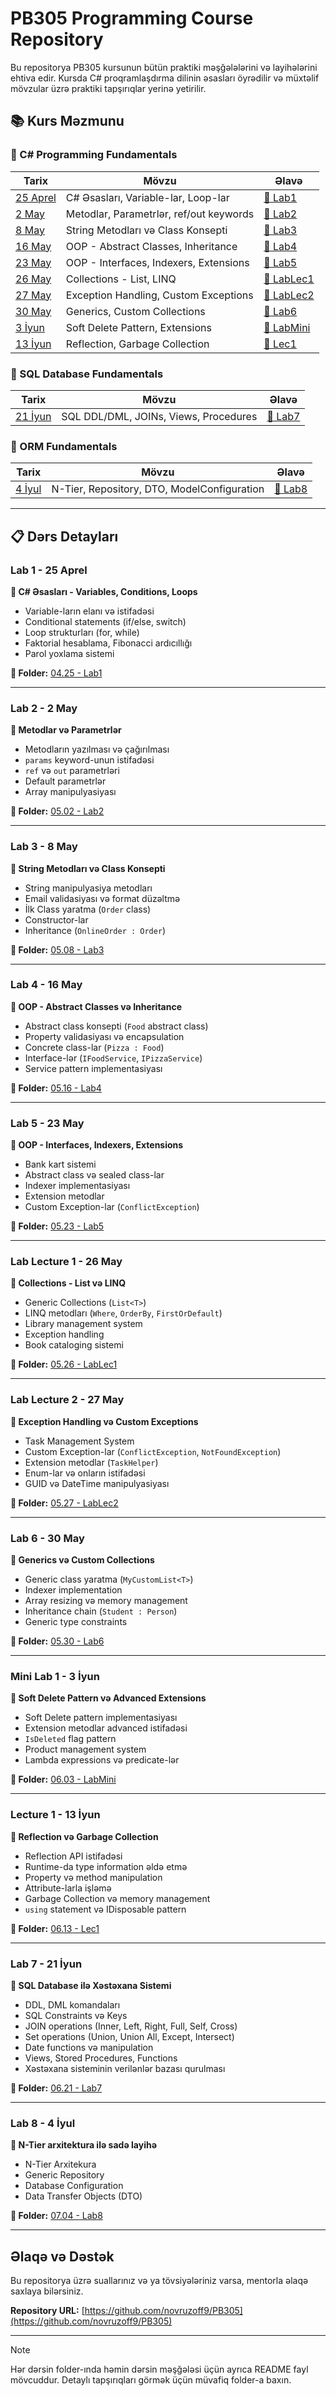 # PB305 Programming Course Repository

Bu repositorya PB305 kursunun bütün praktiki məşğələlərini və layihələrini ehtiva edir. Kursda C# proqramlaşdırma dilinin əsasları öyrədilir və müxtəlif mövzular üzrə praktiki tapşırıqlar yerinə yetirilir.

## 📚 Kurs Məzmunu

### 🔹 C# Programming Fundamentals

| Tarix | Mövzu | Əlavə |
|-------|--------|-------|
| [25 Aprel](#lab-1---25-aprel) | C# Əsasları, Variable-lar, Loop-lar | [📁 Lab1](./04.25%20-%20Lab1) |
| [2 May](#lab-2---2-may) | Metodlar, Parametrlər, ref/out keywords | [📁 Lab2](./05.02%20-%20Lab2) |
| [8 May](#lab-3---8-may) | String Metodları və Class Konsepti | [📁 Lab3](./05.08%20-%20Lab3) |
| [16 May](#lab-4---16-may) | OOP - Abstract Classes, Inheritance | [📁 Lab4](./05.16%20-%20Lab4) |
| [23 May](#lab-5---23-may) | OOP - Interfaces, Indexers, Extensions | [📁 Lab5](./05.23%20-%20Lab5) |
| [26 May](#lab-lecture-1---26-may) | Collections - List, LINQ | [📁 LabLec1](./05.26%20-%20LabLec1) |
| [27 May](#lab-lecture-2---27-may) | Exception Handling, Custom Exceptions | [📁 LabLec2](./05.27%20-%20LabLec2) |
| [30 May](#lab-6---30-may) | Generics, Custom Collections | [📁 Lab6](./05.30%20-%20Lab6) |
| [3 İyun](#mini-lab-1---3-iyun) | Soft Delete Pattern, Extensions | [📁 LabMini](./06.03%20-%20LabMini) |
| [13 İyun](#lecture-1---13-iyun) | Reflection, Garbage Collection | [📁 Lec1](./06.13%20-%20Lec1) |

### 🔹 SQL Database Fundamentals

| Tarix | Mövzu | Əlavə |
|-------|--------|-------|
| [21 İyun](#lab-7---21-iyun) | SQL DDL/DML, JOINs, Views, Procedures | [📁 Lab7](./06.21%20-%20Lab7) |

### 🔹 ORM Fundamentals

| Tarix | Mövzu | Əlavə |
|-------|--------|-------|
| [4 İyul](#lab-8---04-iyul) | N-Tier, Repository, DTO, ModelConfiguration | [📁 Lab8](./07.04%20-%20Lab8) |
---

## 📋 Dərs Detayları

### Lab 1 - 25 Aprel
**📖 C# Əsasları - Variables, Conditions, Loops**
- Variable-ların elanı və istifadəsi
- Conditional statements (if/else, switch)
- Loop strukturları (for, while)
- Faktorial hesablama, Fibonacci ardıcıllığı
- Parol yoxlama sistemi

**🔗 Folder:** [04.25 - Lab1](./04.25%20-%20Lab1)

---

### Lab 2 - 2 May
**📖 Metodlar və Parametrlər**
- Metodların yazılması və çağırılması
- `params` keyword-unun istifadəsi
- `ref` və `out` parametrləri
- Default parametrlər
- Array manipulyasiyası

**🔗 Folder:** [05.02 - Lab2](./05.02%20-%20Lab2)

---

### Lab 3 - 8 May
**📖 String Metodları və Class Konsepti**
- String manipulyasiya metodları
- Email validasiyası və format düzəltmə
- İlk Class yaratma (`Order` class)
- Constructor-lar
- Inheritance (`OnlineOrder : Order`)

**🔗 Folder:** [05.08 - Lab3](./05.08%20-%20Lab3)

---

### Lab 4 - 16 May
**📖 OOP - Abstract Classes və Inheritance**
- Abstract class konsepti (`Food` abstract class)
- Property validasiyası və encapsulation
- Concrete class-lar (`Pizza : Food`)
- Interface-lər (`IFoodService`, `IPizzaService`)
- Service pattern implementasiyası

**🔗 Folder:** [05.16 - Lab4](./05.16%20-%20Lab4)

---

### Lab 5 - 23 May
**📖 OOP - Interfaces, Indexers, Extensions**
- Bank kart sistemi
- Abstract class və sealed class-lar
- Indexer implementasiyası
- Extension metodlar
- Custom Exception-lar (`ConflictException`)

**🔗 Folder:** [05.23 - Lab5](./05.23%20-%20Lab5)

---

### Lab Lecture 1 - 26 May
**📖 Collections - List və LINQ**
- Generic Collections (`List<T>`)
- LINQ metodları (`Where`, `OrderBy`, `FirstOrDefault`)
- Library management system
- Exception handling
- Book cataloging sistemi

**🔗 Folder:** [05.26 - LabLec1](./05.26%20-%20LabLec1)

---

### Lab Lecture 2 - 27 May
**📖 Exception Handling və Custom Exceptions**
- Task Management System
- Custom Exception-lar (`ConflictException`, `NotFoundException`)
- Extension metodlar (`TaskHelper`)
- Enum-lar və onların istifadəsi
- GUID və DateTime manipulyasiyası

**🔗 Folder:** [05.27 - LabLec2](./05.27%20-%20LabLec2)

---

### Lab 6 - 30 May
**📖 Generics və Custom Collections**
- Generic class yaratma (`MyCustomList<T>`)
- Indexer implementation
- Array resizing və memory management
- Inheritance chain (`Student : Person`)
- Generic type constraints

**🔗 Folder:** [05.30 - Lab6](./05.30%20-%20Lab6)

---

### Mini Lab 1 - 3 İyun
**📖 Soft Delete Pattern və Advanced Extensions**
- Soft Delete pattern implementasiyası
- Extension metodlar advanced istifadəsi
- `IsDeleted` flag pattern
- Product management system
- Lambda expressions və predicate-lər

**🔗 Folder:** [06.03 - LabMini](./06.03%20-%20LabMini)

---

### Lecture 1 - 13 İyun
**📖 Reflection və Garbage Collection**
- Reflection API istifadəsi
- Runtime-da type information əldə etmə
- Property və method manipulation
- Attribute-larla işləmə
- Garbage Collection və memory management
- `using` statement və IDisposable pattern

**🔗 Folder:** [06.13 - Lec1](./06.13%20-%20Lec1)

---

### Lab 7 - 21 İyun
**📖 SQL Database ilə Xəstəxana Sistemi**
- DDL, DML komandaları
- SQL Constraints və Keys
- JOIN operations (Inner, Left, Right, Full, Self, Cross)
- Set operations (Union, Union All, Except, Intersect)
- Date functions və manipulation
- Views, Stored Procedures, Functions
- Xəstəxana sisteminin verilənlər bazası qurulması

**🔗 Folder:** [06.21 - Lab7](./06.21%20-%20Lab7)

---

### Lab 8 - 4 İyul
**📖 N-Tier arxitektura ilə sadə layihə**
- N-Tier Arxitekura
- Generic Repository
- Database Configuration
- Data Transfer Objects (DTO)

**🔗 Folder:** [07.04 - Lab8](./07.04%20-%20Lab8)

---

##  Əlaqə və Dəstək

Bu repositorya üzrə suallarınız və ya tövsiyələriniz varsa, mentorla əlaqə saxlaya bilərsiniz.

**Repository URL:** [https://github.com/novruzoff9/PB305](https://github.com/novruzoff9/PB305)

---

>[!NOTE] 
>Hər dərsin folder-ında həmin dərsin məşğələsi üçün ayrıca README fayl mövcuddur. Detaylı tapşırıqları görmək üçün müvafiq folder-a baxın.
